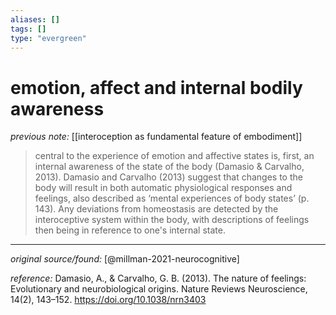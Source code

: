 ```yaml
---
aliases: []
tags: []
type: "evergreen"
---
```


# emotion, affect and internal bodily awareness

_previous note:_ [[interoception as fundamental feature of embodiment]]

> central to the experience of emotion and affective states is, first, an internal awareness of the state of the body (Damasio & Carvalho, 2013). Damasio and Carvalho (2013) suggest that changes to the body will result in both automatic physiological responses and feelings, also described as ‘mental experiences of body states’ (p. 143). Any deviations from homeostasis are detected by the interoceptive system within the body, with descriptions of feelings then being in reference to one's internal state.



---

_original source/found:_ [@millman-2021-neurocognitive]

_reference:_ Damasio, A., & Carvalho, G. B. (2013). The nature of feelings: Evolutionary and neurobiological origins. Nature Reviews Neuroscience, 14(2), 143–152. <https://doi.org/10.1038/nrn3403>



